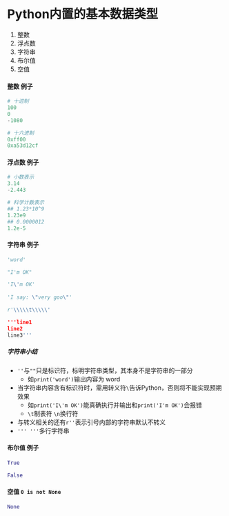 # Python内置的基本数据类型
1. 整数
2. 浮点数
3. 字符串
4. 布尔值
5. 空值

#### 整数 例子
```python
# 十进制
100
0
-1080

# 十六进制
0xff00
0xa53d12cf
```

#### 浮点数 例子
```python
# 小数表示
3.14
-2.443

# 科学计数表示
## 1.23*10^9
1.23e9
## 0.0000012
1.2e-5
```

#### 字符串 例子
```python
'word'

"I'm OK"

'I\'m OK'
    
'I say: \"very goo\"'

r'\\\\\t\\\\\'

'''line1
line2
line3'''
```
##### 字符串小结
- `''`与`""`只是标识符，标明字符串类型，其本身不是字符串的一部分
  - 如`print('word')`输出内容为 word 
- 当字符串内容含有标识符时，需用转义符`\`告诉Python，否则将不能实现预期效果
  - 如`print('I\'m OK')`能真确执行并输出和`print('I'm OK')`会报错
  - `\t`制表符 `\n`换行符
- 与转义相关的还有`r''`表示引号内部的字符串默认不转义
- `''' '''`多行字符串

#### 布尔值 例子
```python
True

False
```
#### 空值 `0 is not None`
```python
None
```
